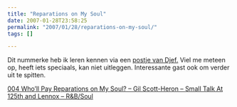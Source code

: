 ```yaml
---
title: "Reparations on My Soul"
date: 2007-01-28T23:58:25
permalink: "2007/01/28/reparations-on-my-soul/"
tags: []

---
```

Dit nummerke heb ik leren kennen via een [postje van Djef.](http://www.nalden.net/comments.php?id=781_0_1_0_C "http://www.nalden.net/comments.php?id=781_0_1_0_C") Viel me meteen op, heeft iets speciaals, kan niet uitleggen. Interessante gast ook om verder uit te spitten.

[004 Who’ll Pay Reparations on My Soul? – Gil Scott-Heron – Small Talk At 125th and Lennox – R&B/Soul](http://phobos.apple.com/WebObjects/MZStore.woa/wa/viewAlbum?playlistId=19309851&s=143446&i=19309827 "http://phobos.apple.com/WebObjects/MZStore.woa/wa/viewAlbum?playlistId=19309851&s=143446&i=19309827")
